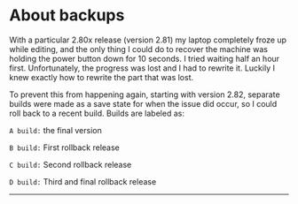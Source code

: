 # About backups

With a particular 2.80x release (version 2.81) my laptop completely froze up while editing, and the only thing I could do to recover the machine was holding the power button down for 10 seconds. I tried waiting half an hour first. Unfortunately, the progress was lost and I had to rewrite it. Luckily I knew exactly how to rewrite the part that was lost.

To prevent this from happening again, starting with version 2.82, separate builds were made as a save state for when the issue did occur, so I could roll back to a recent build. Builds are labeled as:

`A build:` the final version

`B build:` First rollback release

`C build:` Second rollback release

`D build:` Third and final rollback release

---
